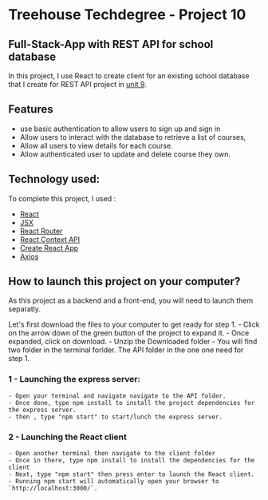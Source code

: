 # Treehouse Techdegree - Project 10 

## Full-Stack-App with REST API for school database

In this project, I use React to create client for an existing school database that I create 
for REST API project in [unit 9](https://github.com/kervcode/REST-API). 

## Features
- use basic authentication to allow users to sign up and sign in
- Allow users to interact with the database to retrieve a list of courses, 
- Allow all users to view details for each course.
- Allow authenticated user to update and delete course they own.

## Technology used:

To complete this project, I used : 
  - [React](https://reactjs.org/)
  - [JSX](https://reactjs.org/docs/introducing-jsx.html)
  - [React Router](https://reactrouter.com/web/guides/quick-start)
  - [React Context API](https://reactjs.org/docs/context.html)
  - [Create React App](https://create-react-app.dev/docs/getting-started/)
  - [Axios](https://www.npmjs.com/package/axios)
  
## How to launch this project on your computer? 

As this project as a backend and a front-end, you will need to launch them separatly. 

Let's first download the files to your computer to get ready for step 1.
    - Click on the arrow down of the green button of the project to expand it.
    - Once expanded, click on download.
    - Unzip the Downloaded folder 
    - You will find two folder in the terminal forlder. The API folder in the one one need for step 1.
    

### 1 - Launching the express server:

    - Open your terminal and navigate navigate to the API folder.
    - Once done, type npm install to install the project dependencies for the express server.
    - then , type "npm start" to start/lunch the express server. 
    
### 2 - Launching the React client

    - Open another terminal then navigate to the client folder
    - Once in there, type npm install to install the dependencies for the client
    - Next, type "npm start" then press enter to launch the React client. 
    - Running npm start will automatically open your browser to `http://localhost:3000/`.
